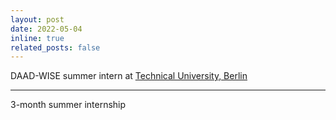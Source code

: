 ```yaml
---
layout: post
date: 2022-05-04
inline: true
related_posts: false
---
```


DAAD-WISE summer intern at [Technical University, Berlin](https://www.tu.berlin/en/)

---
3-month summer internship
